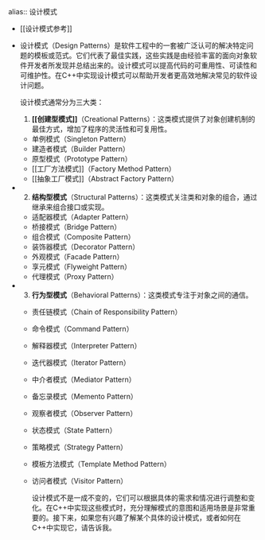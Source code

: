 alias:: 设计模式

- [[设计模式参考]]
- 设计模式（Design Patterns）是软件工程中的一套被广泛认可的解决特定问题的模板或范式。它们代表了最佳实践，这些实践是由经验丰富的面向对象软件开发者所发现并总结出来的。设计模式可以提高代码的可重用性、可读性和可维护性。在C++中实现设计模式可以帮助开发者更高效地解决常见的软件设计问题。
  
  设计模式通常分为三大类：
  
  1. **[[创建型模式]]**（Creational Patterns）：这类模式提供了对象创建机制的最佳方式，增加了程序的灵活性和可复用性。
	- 单例模式（Singleton Pattern）
	- 建造者模式（Builder Pattern）
	- 原型模式（Prototype Pattern）
	- [[工厂方法模式]]（Factory Method Pattern）
	- [[抽象工厂模式]]（Abstract Factory Pattern）
- 2. **结构型模式**（Structural Patterns）：这类模式关注类和对象的组合，通过继承来组合接口或实现。
	- 适配器模式（Adapter Pattern）
	- 桥接模式（Bridge Pattern）
	- 组合模式（Composite Pattern）
	- 装饰器模式（Decorator Pattern）
	- 外观模式（Facade Pattern）
	- 享元模式（Flyweight Pattern）
	- 代理模式（Proxy Pattern）
- 3. **行为型模式**（Behavioral Patterns）：这类模式专注于对象之间的通信。
	- 责任链模式（Chain of Responsibility Pattern）
	- 命令模式（Command Pattern）
	- 解释器模式（Interpreter Pattern）
	- 迭代器模式（Iterator Pattern）
	- 中介者模式（Mediator Pattern）
	- 备忘录模式（Memento Pattern）
	- 观察者模式（Observer Pattern）
	- 状态模式（State Pattern）
	- 策略模式（Strategy Pattern）
	- 模板方法模式（Template Method Pattern）
	- 访问者模式（Visitor Pattern）
	  
	  设计模式不是一成不变的，它们可以根据具体的需求和情况进行调整和变化。在C++中实现这些模式时，充分理解模式的意图和适用场景是非常重要的。接下来，如果您有兴趣了解某个具体的设计模式，或者如何在C++中实现它，请告诉我。